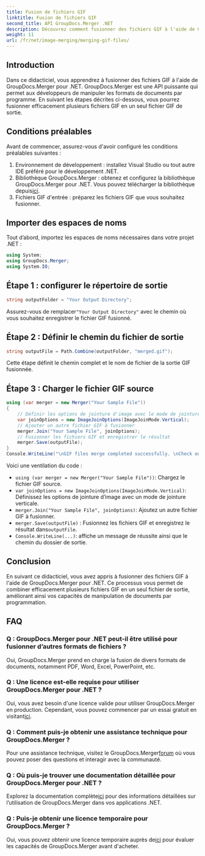 ```yaml
---
title: Fusion de fichiers GIF
linktitle: Fusion de fichiers GIF
second_title: API GroupDocs.Merger .NET
description: Découvrez comment fusionner des fichiers GIF à l'aide de GroupDocs.Merger pour .NET. Combinez plusieurs GIF par programme avec des instructions étape par étape.
weight: 11
url: /fr/net/image-merging/merging-gif-files/
---
```

## Introduction
Dans ce didacticiel, vous apprendrez à fusionner des fichiers GIF à l'aide de GroupDocs.Merger pour .NET. GroupDocs.Merger est une API puissante qui permet aux développeurs de manipuler les formats de documents par programme. En suivant les étapes décrites ci-dessous, vous pourrez fusionner efficacement plusieurs fichiers GIF en un seul fichier GIF de sortie.
## Conditions préalables
Avant de commencer, assurez-vous d'avoir configuré les conditions préalables suivantes :
1. Environnement de développement : installez Visual Studio ou tout autre IDE préféré pour le développement .NET.
2.  Bibliothèque GroupDocs.Merger : obtenez et configurez la bibliothèque GroupDocs.Merger pour .NET. Vous pouvez télécharger la bibliothèque depuis[ici](https://releases.groupdocs.com/merger/net/).
3. Fichiers GIF d'entrée : préparez les fichiers GIF que vous souhaitez fusionner.

## Importer des espaces de noms
Tout d’abord, importez les espaces de noms nécessaires dans votre projet .NET :
```csharp
using System; 
using GroupDocs.Merger;
using System.IO;
```
## Étape 1 : configurer le répertoire de sortie
```csharp
string outputFolder = "Your Output Directory";
```
 Assurez-vous de remplacer`"Your Output Directory"` avec le chemin où vous souhaitez enregistrer le fichier GIF fusionné.
## Étape 2 : Définir le chemin du fichier de sortie
```csharp
string outputFile = Path.Combine(outputFolder, "merged.gif");
```
Cette étape définit le chemin complet et le nom de fichier de la sortie GIF fusionnée.
## Étape 3 : Charger le fichier GIF source
```csharp
using (var merger = new Merger("Your Sample File"))
{
    // Définir les options de jointure d'image avec le mode de jointure verticale
    var joinOptions = new ImageJoinOptions(ImageJoinMode.Vertical);
    // Ajouter un autre fichier GIF à fusionner
    merger.Join("Your Sample File", joinOptions);
    // Fusionner les fichiers GIF et enregistrer le résultat
    merger.Save(outputFile);
}
Console.WriteLine("\nGIF files merge completed successfully. \nCheck output in {0}", outputFolder);
```
Voici une ventilation du code :
- `using (var merger = new Merger("Your Sample File"))`: Chargez le fichier GIF source.
- `var joinOptions = new ImageJoinOptions(ImageJoinMode.Vertical)`: Définissez les options de jointure d’image avec un mode de jointure verticale.
- `merger.Join("Your Sample File", joinOptions)`: Ajoutez un autre fichier GIF à fusionner.
- `merger.Save(outputFile)` : Fusionnez les fichiers GIF et enregistrez le résultat dans`outputFile`.
- `Console.WriteLine(...)`: affiche un message de réussite ainsi que le chemin du dossier de sortie.

## Conclusion
En suivant ce didacticiel, vous avez appris à fusionner des fichiers GIF à l'aide de GroupDocs.Merger pour .NET. Ce processus vous permet de combiner efficacement plusieurs fichiers GIF en un seul fichier de sortie, améliorant ainsi vos capacités de manipulation de documents par programmation.

## FAQ
### Q : GroupDocs.Merger pour .NET peut-il être utilisé pour fusionner d’autres formats de fichiers ?
Oui, GroupDocs.Merger prend en charge la fusion de divers formats de documents, notamment PDF, Word, Excel, PowerPoint, etc.
### Q : Une licence est-elle requise pour utiliser GroupDocs.Merger pour .NET ?
 Oui, vous avez besoin d'une licence valide pour utiliser GroupDocs.Merger en production. Cependant, vous pouvez commencer par un essai gratuit en visitant[ici](https://releases.groupdocs.com/).
### Q : Comment puis-je obtenir une assistance technique pour GroupDocs.Merger ?
 Pour une assistance technique, visitez le GroupDocs.Merger[forum](https://forum.groupdocs.com/c/merger/32) où vous pouvez poser des questions et interagir avec la communauté.
### Q : Où puis-je trouver une documentation détaillée pour GroupDocs.Merger pour .NET ?
 Explorez la documentation complète[ici](https://tutorials.groupdocs.com/merger/net/) pour des informations détaillées sur l’utilisation de GroupDocs.Merger dans vos applications .NET.
### Q : Puis-je obtenir une licence temporaire pour GroupDocs.Merger ?
 Oui, vous pouvez obtenir une licence temporaire auprès de[ici](https://purchase.groupdocs.com/temporary-license/) pour évaluer les capacités de GroupDocs.Merger avant d'acheter.